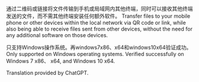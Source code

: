 通过二维码或链接将文件传输到手机或局域网内其他终端，同时可以接收其他终端发送的文件，而不需其他终端安装任何额外软件。
Transfer files to your mobile phone or other devices within the local network via QR code or link, while also being able to receive files sent from other devices, without the need for any additional software on those devices.


只支持Windows操作系统。再windows7x86、x64和windows10x64验证成功。
Only supported on Windows operating systems. Verified successfully on Windows 7 x86、 x64, and Windows 10 x64.





Translation provided by ChatGPT.
